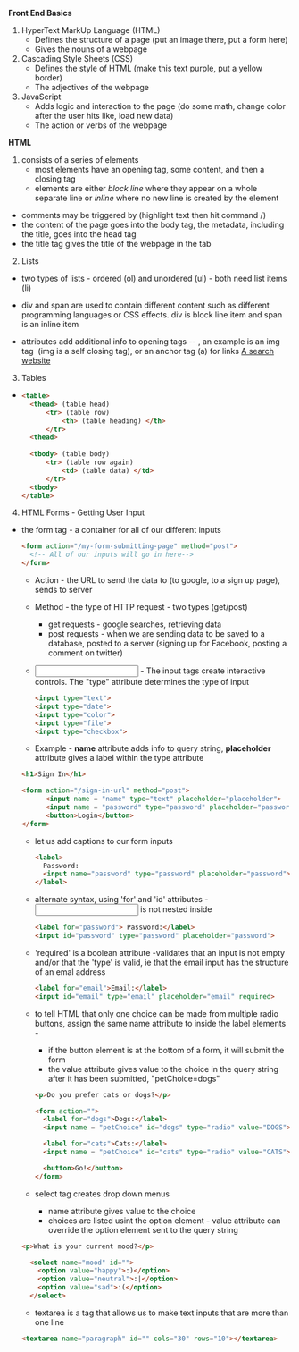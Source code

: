 **Front End Basics**

1. HyperText MarkUp Language (HTML)
   - Defines the structure of a page (put an image there, put a form here)
   - Gives the nouns of a webpage
2. Cascading Style Sheets (CSS)
   - Defines the style of HTML (make this text purple, put a yellow border)
   - The adjectives of the webpage
3. JavaScript
   - Adds logic and interaction to the page (do some math, change color after the user hits like, load new data)
   - The action or verbs of the webpage

**HTML**

1. consists of a series of elements
   - most elements have an opening tag, some content, and then a closing tag
   - elements are either _block line_ where they appear on a whole separate line or _inline_ where no new line is created by the element

- comments may be triggered by <!-- something --> (highlight text then hit command /)
- the content of the page goes into the body tag, the metadata, including the title, goes into the head tag
- the title tag gives the title of the webpage in the tab

2. Lists

- two types of lists - ordered (ol) and unordered (ul) - both need list items (li)

- div and span are used to contain different content such as different programming languages or CSS effects.  div is block line item and span is an inline item
- attributes add additional info to opening tags -- <tag name='value'><tag name>, an example is an img tag <img scr="corgi.png"> (img is a self closing tag), or an anchor tag (a) for links <a href="http://www.duckduckgo.com">A search website</a>

3. Tables

- ```html
  <table>
  	<thead> (table head)
  		<tr> (table row)
  			<th> (table heading) </th>
  		</tr>
  	<thead>
  	
  	<tbody> (table body)
  		<tr> (table row again)
  			<td> (table data) </td>
  		</tr>
  	<tbody>
  </table>
  ```

4. HTML Forms - Getting User Input

- the form tag - a container for all of our different inputs

  ```html
  <form action="/my-form-submitting-page" method="post">
    <!-- All of our inputs will go in here-->
  </form>
  ```

  - Action - the URL to send the data to (to google, to a sign up page), sends to server

  - Method - the type of HTTP request - two types (get/post)

    - get requests - google searches, retrieving data
    - post requests - when we are sending data to be saved to a database, posted to a server (signing up for Facebook, posting a comment on twitter)

  - <input tags> - The input tags create interactive controls. The "type" attribute determines the type of input

    ```html
    <input type="text">
    <input type="date">
    <input type="color">
    <input type="file">
    <input type="checkbox">
    ```

  - Example - **name** attribute adds info to query string, **placeholder** attribute gives a label within the type attribute

  ```html
  <h1>Sign In</h1>
  
  <form action="/sign-in-url" method="post">
    	<input name = "name" type="text" placeholder="placeholder">
    	<input name = "password" type="password" placeholder="password">
    	<button>Login</button>
  </form>
  ```

  - <label> let us add captions to our form inputs

    ```html
    <label>
      Password:
      <input name="password" type="password" placeholder="password">
    </label>
    ```

  - alternate syntax, using 'for' and 'id' attributes - <input> is not nested inside <label>

    ```html
    <label for="password"> Password:</label>
    <input id="password" type="password" placeholder="password">
    ```

  - 'required' is a boolean attribute -validates that an input is not empty and/or that the 'type' is valid, ie that the email  input has the structure of an emal address

    ```html
    <label for="email">Email:</label>
    <input id="email" type="email" placeholder="email" required>
    ```

  - to tell HTML that only one choice can be made from multiple radio buttons, assign the same name attribute to inside the label elements - 

    - if the button element is at the bottom of a form, it will submit the form 
    - the value attribute gives value to the choice in the query string after it has been submitted, "petChoice=dogs"

    ```html
    <p>Do you prefer cats or dogs?</p>
    
    <form action="">
      <label for="dogs">Dogs:</label>
      <input name = "petChoice" id="dogs" type="radio" value="DOGS">
    
      <label for="cats">Cats:</label>
      <input name = "petChoice" id="cats" type="radio" value="CATS">
    
      <button>Go!</button>
    </form>
    ```

  - select tag creates drop down menus
    - name attribute gives value to the choice  
    - choices are listed usint the option element - value attribute can override the option element sent to the query string

  ```html
  <p>What is your current mood?</p>
  
    <select name="mood" id="">
      <option value="happy">:)</option>
      <option value="neutral">:|</option>
      <option value="sad">:(</option>
    </select>
  ```

  - textarea is a tag that allows us to make text inputs that are more than one line

  ```html
  <textarea name="paragraph" id="" cols="30" rows="10"></textarea>
  ```


